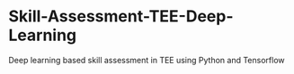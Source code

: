 # Skill-Assessment-TEE-Deep-Learning
Deep learning based skill assessment in TEE using Python and Tensorflow
